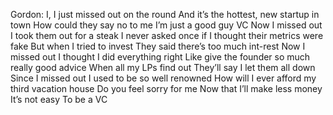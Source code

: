 Gordon: I, I just missed out on the round
And it’s the hottest, new startup in town
How could they say no to me
I’m just a good guy VC
Now I missed out
I took them out for a steak
I never asked once if I thought their metrics were fake
But when I tried to invest
They said there’s too much int-rest
Now I missed out
I thought I did everything right
Like give the founder so much really good advice
When all my LPs find out
They’ll say I let them all down
Since I missed out
I used to be so well renowned 
How will I ever afford my third vacation house
Do you feel sorry for me
Now that I’ll make less money
It’s not easy
To be a VC
